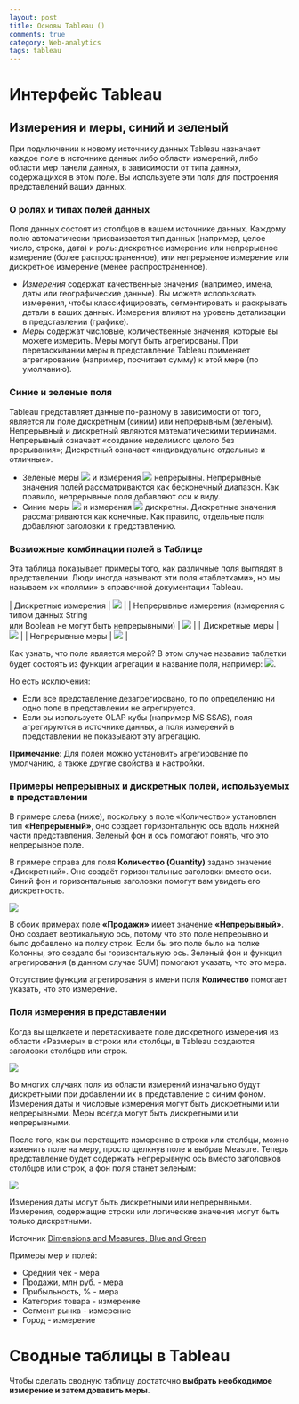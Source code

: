 ```yaml
---
layout: post
title: Основы Tableau ()
comments: true
category: Web-analytics
tags: tableau
---
```



# Интерфейс Tableau

## Измерения и меры, синий и зеленый

При подключении к новому источнику данных Tableau назначает каждое поле в источнике данных либо области измерений, либо области мер панели данных, в зависимости от типа данных, содержащихся в этом поле. Вы используете эти поля для построения представлений ваших данных.

### О ролях и типах полей данных

Поля данных состоят из столбцов в вашем источнике данных. Каждому полю автоматически присваивается тип данных (например, целое число, строка, дата) и роль: дискретное измерение или непрерывное измерение (более распространенное), или непрерывное измерение или дискретное измерение (менее распространенное).

- *Измерения* содержат качественные значения (например, имена, даты или географические данные). Вы можете использовать измерения, чтобы классифицировать, сегментировать и раскрывать детали в ваших данных. Измерения влияют на уровень детализации в представлении (графике).
- *Меры* содержат числовые, количественные значения, которые вы можете измерить. Меры могут быть агрегированы. При перетаскивании меры в представление Tableau применяет агрегирование (например, посчитает сумму) к этой мере (по умолчанию).

### Синие и зеленые поля

Tableau представляет данные по-разному в зависимости от того, является ли поле дискретным (синим) или непрерывным (зеленым). Непрерывный и дискретный являются математическими терминами. Непрерывный означает «создание неделимого целого без прерывания»; Дискретный означает «индивидуально отдельные и отличные».

- Зеленые меры <img style="display: inline; margin: 0;" src="https://help.tableau.com/current/pro/desktop/en-us/Img/continuous_meas.png"> и измерения <img style="display: inline; margin: 0;" src="https://help.tableau.com/current/pro/desktop/en-us/Img/continuous_dim.png"> непрерывны. Непрерывные значения полей рассматриваются как бесконечный диапазон. Как правило, непрерывные поля добавляют оси к виду.
- Синие меры <img style="display: inline; margin: 0;" src="https://help.tableau.com/current/pro/desktop/en-us/Img/discrete_meas.png"> и измерения <img style="display: inline; margin: 0;" src="https://help.tableau.com/current/pro/desktop/en-us/Img/discrete_dim.png"> дискретны. Дискретные значения рассматриваются как конечные. Как правило, отдельные поля добавляют заголовки к представлению.

### Возможные комбинации полей в Таблице

Эта таблица показывает примеры того, как различные поля выглядят в представлении. Люди иногда называют эти поля «таблетками», но мы называем их «полями» в справочной документации Tableau.

| Дискретные измерения  | <img src="https://help.tableau.com/current/pro/desktop/en-us/Img/discrete_dim.png"> |
| Непрерывные измерения (измерения с типом данных String <br> или Boolean не могут быть непрерывными) | <img src="https://help.tableau.com/current/pro/desktop/en-us/Img/continuous_dim.png"> |
| Дискретные меры  | <img src="https://help.tableau.com/current/pro/desktop/en-us/Img/discrete_meas.png"> |
| Непрерывные меры  | <img src="https://help.tableau.com/current/pro/desktop/en-us/Img/continuous_meas.png">  |

Как узнать, что поле является мерой? В этом случае название таблетки будет состоять из функции агрегации и название поля, например: <img style="display: inline; margin: 0;" src="https://help.tableau.com/current/pro/desktop/en-us/Img/continuous_meas.png">.

Но есть исключения:

- Если все представление дезагрегировано, то по определению ни одно поле в представлении не агрегируется.
- Если вы используете OLAP кубы (например MS SSAS), поля агрегируются в источнике данных, а поля измерений в представлении не показывают эту агрегацию.

**Примечание**: Для полей можно установить агрегирование по умолчанию, а также другие свойства и настройки.

### Примеры непрерывных и дискретных полей, используемых в представлении

В примере слева (ниже), поскольку в поле «Количество» установлен тип **«Непрерывный»**, оно создает горизонтальную ось вдоль нижней части представления. Зеленый фон и ось помогают понять, что это непрерывное поле.

В примере справа для поля **Количество (Quantity)** задано значение «Дискретный». Оно создаёт горизонтальные заголовки вместо оси. Синий фон и горизонтальные заголовки помогут вам увидеть его дискретность.

<img src="https://help.tableau.com/current/pro/desktop/en-us/Img/cont_disct_1.png">

В обоих примерах поле **«Продажи»** имеет значение **«Непрерывный»**. Оно создает вертикальную ось, потому что это поле непрерывно и было добавлено на полку строк. Если бы это поле было на полке Колонны, это создало бы горизонтальную ось. Зеленый фон и функция агрегирования (в данном случае SUM) помогают указать, что это мера.

Отсутствие функции агрегирования в имени поля **Количество** помогает указать, что это измерение.

### Поля измерения в представлении

Когда вы щелкаете и перетаскиваете поле дискретного измерения из области «Размеры» в строки или столбцы, в Tableau создаются заголовки столбцов или строк.

<img src="https://help.tableau.com/current/pro/desktop/en-us/Img/dim_meas1.png">

Во многих случаях поля из области измерений изначально будут дискретными при добавлении их в представление с синим фоном. Измерения даты и числовые измерения могут быть дискретными или непрерывными. Меры всегда могут быть дискретными или непрерывными.

После того, как вы перетащите измерение в строки или столбцы, можно изменить поле на меру, просто щелкнув поле и выбрав Measure. Теперь представление будет содержать непрерывную ось вместо заголовков столбцов или строк, а фон поля станет зеленым:

<img src="https://ucarecdn.com/129ce0e6-9d04-487a-b6d2-9a8276604a4d/">

Измерения даты могут быть дискретными или непрерывными. Измерения, содержащие строки или логические значения могут быть только дискретными.

Источник [Dimensions and Measures, Blue and Green](https://help.tableau.com/current/pro/desktop/en-us/datafields_typesandroles.htm)


Примеры мер и полей:


- Средний чек - мера
- Продажи, млн руб.	- мера
- Прибыльность, %  - мера
- Категория товара - измерение
- Сегмент рынка - измерение
- Город - измерение

# Сводные таблицы в Tableau

Чтобы сделать сводную таблицу достаточно **выбрать необходимое измерение и затем довавить меры**.





























